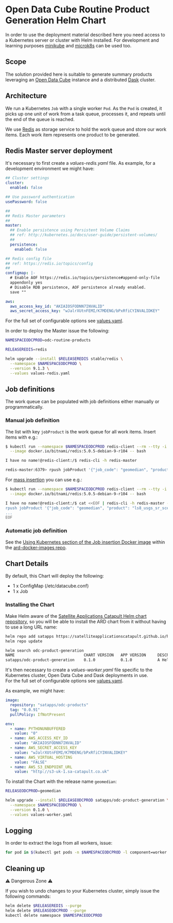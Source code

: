 # Open Data Cube Routine Product Generation Helm Chart

In order to use the deployment material described here you need access to a Kubernetes server or cluster with Helm installed. For development and learning purposes [minikube](https://kubernetes.io/docs/setup/learning-environment/minikube/) and [microk8s](https://microk8s.io/) can be used too.

## Scope

The solution provided here is suitable to generate summary products leveraging an [Open Data Cube](https://www.opendatacube.org/) instance and a distributed [Dask](https://dask.org/) cluster.

## Architecture

We run a Kubernetes `Job` with a single worker `Pod`. As the `Pod` is created, it picks up one unit of work from a task queue, processes it, and repeats until the end of the queue is reached.

We use [Redis](https://redis.io/) as storage service to hold the work queue and store our work items. Each work item represents one product to be generated.

## Redis Master server deployment

It's necessary to first create a *values-redis.yaml* file. As example, for a development environment we might have:

```yaml
## Cluster settings
cluster:
  enabled: false

## Use password authentication
usePassword: false

##
## Redis Master parameters
##
master:
  ## Enable persistence using Persistent Volume Claims
  ## ref: http://kubernetes.io/docs/user-guide/persistent-volumes/
  ##
  persistence:
    enabled: false

## Redis config file
## ref: https://redis.io/topics/config
##
configmap: |-
  # Enable AOF https://redis.io/topics/persistence#append-only-file
  appendonly yes
  # Disable RDB persistence, AOF persistence already enabled.
  save ""

aws:
  aws_access_key_id: "AKIAIOSFODNN7INVALID"
  aws_secret_access_key: "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"
```

For the full set of configurable options see [values.yaml](https://github.com/helm/charts/blob/master/stable/redis/values.yaml).

In order to deploy the Master issue the following:

```bash
NAMESPACEODCPROD=odc-routine-products

RELEASEREDIS=redis

helm upgrade --install $RELEASEREDIS stable/redis \
  --namespace $NAMESPACEODCPROD \
  --version 9.1.3 \
  --values values-redis.yaml
```

## Job definitions

The work queue can be populated with job definitions either manually or programmatically.

### Manual job definition

The list with key `jobProduct` is the work queue for all work items. Insert items with e.g.:

```bash
$ kubectl run --namespace $NAMESPACEODCPROD redis-client --rm --tty -i --restart='Never' \
  --image docker.io/bitnami/redis:5.0.5-debian-9-r104 -- bash

I have no name!@redis-client:/$ redis-cli -h redis-master

redis-master:6379> rpush jobProduct '{"job_code": "geomedian", "product": "ls8_usgs_sr_scene", "query_x_from": "2130000.0", "query_y_from": "3499700.0", "query_x_to": "2233300.0", "query_y_to": "3600300.0", "query_crs": "EPSG:3460", "time_from": "2019-01-01", "time_to": "2019-12-31", "output_crs": "EPSG:3460", "prefix": "common_sensing/fiji/landsat_8_geomedian/2019"}'
```

For [mass insertion](https://redis.io/topics/mass-insert) you can use e.g.:

```bash
$ kubectl run --namespace $NAMESPACEODCPROD redis-client --rm --tty -i --restart='Never' \
  --image docker.io/bitnami/redis:5.0.5-debian-9-r104 -- bash

I have no name!@redis-client:/$ cat <<EOF | redis-cli -h redis-master --pipe
rpush jobProduct '{"job_code": "geomedian", "product": "ls8_usgs_sr_scene", "query_x_from": "2130000.0", "query_y_from": "3499700.0", "query_x_to": "2233300.0", "query_y_to": "3600300.0", "query_crs": "EPSG:3460", "time_from": "2019-01-01", "time_to": "2019-12-31", "output_crs": "EPSG:3460", "prefix": "common_sensing/fiji/landsat_8_geomedian/2019"}'
...
EOF
```

### Automatic job definition

See the [Using Kubernetes section of the Job insertion Docker image](https://github.com/SatelliteApplicationsCatapult/ard-docker-images/blob/master/job-insert/README.md#using-kubernetes) within the [ard-docker-images repo](https://github.com/SatelliteApplicationsCatapult/ard-docker-images).

## Chart Details

By default, this Chart will deploy the following:
- 1 x ConfigMap (/etc/datacube.conf)
- 1 x Job

### Installing the Chart

Make Helm aware of the [Satellite Applications Catapult Helm chart repository](https://satelliteapplicationscatapult.github.io/helm-charts/), so you will be able to install the ARD chart from it without having to use a long URL name:

```bash
helm repo add satapps https://satelliteapplicationscatapult.github.io/helm-charts
helm repo update

helm search odc-product-generation
NAME                              CHART VERSION   APP VERSION     DESCRIPTION
satapps/odc-product-generation    0.1.0           0.1.0           A Helm chart for generating routine EO products with Kubernetes
```

It's then necessary to create a *values-worker.yaml* file specific to the Kubernetes cluster, Open Data Cube and Dask deployments in use.\
For the full set of configurable options see [values.yaml](values.yaml).

As example, we might have:

```yaml
image:
  repository: "satapps/odc-products"
  tag: "0.0.91"
  pullPolicy: IfNotPresent

env:
  - name: PYTHONUNBUFFERED
    value: "0"
  - name: AWS_ACCESS_KEY_ID
    value: "AKIAIOSFODNN7INVALID"
  - name: AWS_SECRET_ACCESS_KEY
    value: "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"
  - name: AWS_VIRTUAL_HOSTING
    value: "FALSE"
  - name: AWS_S3_ENDPOINT_URL
    value: "http://s3-uk-1.sa-catapult.co.uk"
```

To install the Chart with the release name `geomedian`:

```bash
RELEASEODCPROD=geomedian

helm upgrade --install $RELEASEODCPROD satapps/odc-product-generation \
  --namespace $NAMESPACEODCPROD \
  --version 0.1.0 \
  --values values-worker.yaml
```

## Logging

In order to extract the logs from all workers, issue:

```bash
for pod in $(kubectl get pods -n $NAMESPACEODCPROD -l component=worker -o name); do kubectl logs $pod -n $NAMESPACEODCPROD; done
```

## Cleaning up

:warning: Dangerous Zone :warning:

If you wish to undo changes to your Kubernetes cluster, simply issue the following commands:

```bash
helm delete $RELEASEREDIS --purge
helm delete $RELEASEODCPROD --purge
kubectl delete namespace $NAMESPACEODCPROD
```
